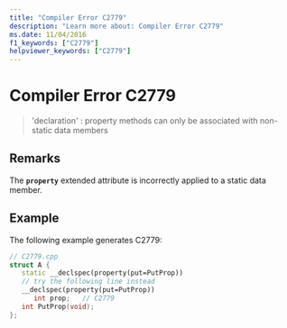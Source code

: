 ```yaml
---
title: "Compiler Error C2779"
description: "Learn more about: Compiler Error C2779"
ms.date: 11/04/2016
f1_keywords: ["C2779"]
helpviewer_keywords: ["C2779"]
---
```

# Compiler Error C2779

> 'declaration' : property methods can only be associated with non-static data members

## Remarks

The **`property`** extended attribute is incorrectly applied to a static data member.

## Example

The following example generates C2779:

```cpp
// C2779.cpp
struct A {
   static __declspec(property(put=PutProp))
   // try the following line instead
   __declspec(property(put=PutProp))
      int prop;   // C2779
   int PutProp(void);
};
```

